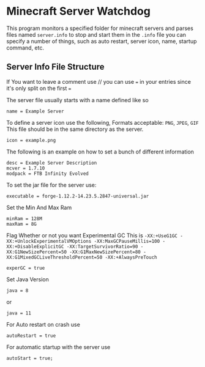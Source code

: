 # Minecraft Server Watchdog


This program monitors a specified folder for minecraft servers and parses files named `server.info` to stop and start them in the `.info` file you can specify a number of things, such as auto restart, server icon, name, startup command, etc.

## Server Info File Structure
If You want to leave a comment use //
you can use `=` in your entries since it's only split on the first `=`


The server file usually starts with a name defined like so

	name = Example Server


To define a server icon use the following,
Formats acceptable: `PNG`, `JPEG`, `GIF`
This file should be in the same directory as the server.

	icon = example.png


The following is an example on how to set a bunch of different information

	desc = Example Server Description
	mcver = 1.7.10
	modpack = FTB Infinity Evolved


To set the jar file for the server use:

	executable = forge-1.12.2-14.23.5.2847-universal.jar

Set the Min And Max Ram

	minRam = 128M
	maxRam = 8G

Flag Whether or not you want Experimental GC
This is `-XX:+UseG1GC -XX:+UnlockExperimentalVMOptions -XX:MaxGCPauseMillis=100 -XX:+DisableExplicitGC -XX:TargetSurvivorRatio=90 -XX:G1NewSizePercent=50 -XX:G1MaxNewSizePercent=80 -XX:G1MixedGCLiveThresholdPercent=50 -XX:+AlwaysPreTouch`

	experGC = true



Set Java Version

	java = 8

or

	java = 11

For Auto restart on crash use

	autoRestart = true

For automatic startup with the server use

	autoStart = true;
